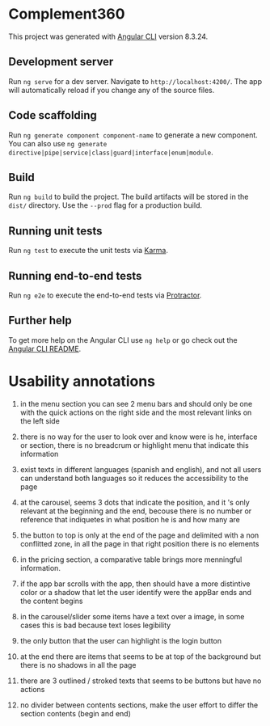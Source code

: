 # Complement360

This project was generated with [Angular CLI](https://github.com/angular/angular-cli) version 8.3.24.

## Development server

Run `ng serve` for a dev server. Navigate to `http://localhost:4200/`. The app will automatically reload if you change any of the source files.

## Code scaffolding

Run `ng generate component component-name` to generate a new component. You can also use `ng generate directive|pipe|service|class|guard|interface|enum|module`.

## Build

Run `ng build` to build the project. The build artifacts will be stored in the `dist/` directory. Use the `--prod` flag for a production build.

## Running unit tests

Run `ng test` to execute the unit tests via [Karma](https://karma-runner.github.io).

## Running end-to-end tests

Run `ng e2e` to execute the end-to-end tests via [Protractor](http://www.protractortest.org/).

## Further help

To get more help on the Angular CLI use `ng help` or go check out the [Angular CLI README](https://github.com/angular/angular-cli/blob/master/README.md).

# Usability annotations

1. in the menu section you can see 2 menu bars and should only be one with the quick actions on the right side and the most relevant links on the left side

2. there is no way for the user to look over and know were is he, interface or section, there is no breadcrum or highlight menu that indicate this information

3. exist texts in different languages (spanish and english), and not all users can understand both languages so it reduces the accessibility to the page

4. at the carousel, seems 3 dots that indicate the position, and it 's only relevant at the beginning and the end, becouse there is no number or reference that indiquetes in what position he is and how many are

5. the button to top is only at the end of the page and delimited with a non conflitted zone, in all the page in that right position there is no elements

6. in the pricing section, a comparative table brings more menningful information.

7. if the app bar scrolls with the app, then should have a more distintive color or a shadow that let the user identify were the appBar ends and the content begins

8. in the carousel/slider some items have a text over a image, in some cases this is bad because text loses legibility

9. the only button that the user can highlight is the login button

10. at the end there are items that seems to be at top of the background but there is no shadows in all the page

11. there are 3 outlined / stroked texts that seems to be buttons but have no actions

12. no divider between contents sections, make the user effort to differ the section  contents (begin and end)